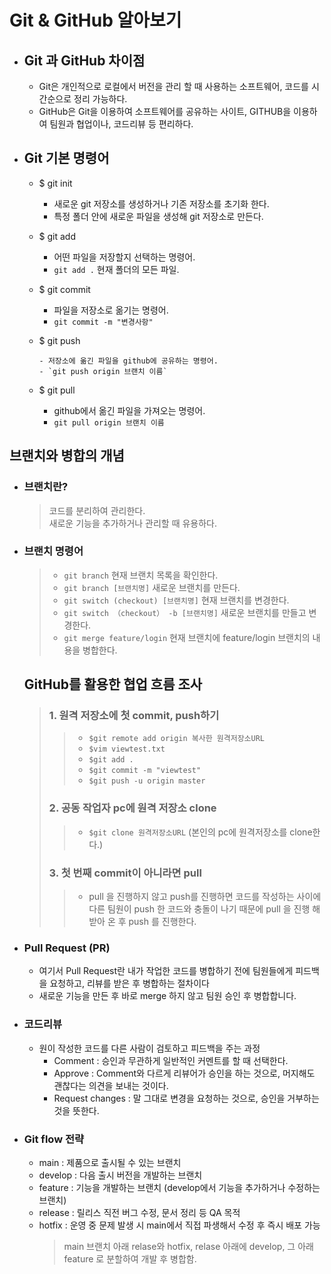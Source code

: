 # Git & GitHub 알아보기

- ## Git 과 GitHub 차이점
  - Git은 개인적으로 로컬에서 버전을 관리 할 때 사용하는 소프트웨어, 코드를 시간순으로 정리 가능하다.
  - GitHub은 Git을 이용하여 소프트웨어를 공유하는 사이트, GITHUB을 이용하여 팀원과 협업이나, 코드리뷰 등 편리하다.
- ## Git 기본 명령어

  - $ git init

    - 새로운 git 저장소를 생성하거나 기존 저장소를 초기화 한다.
    - 특정 폴더 안에 새로운 파일을 생성해 git 저장소로 만든다.

  - $ git add

    - 어떤 파일을 저장할지 선택하는 명령어.
    - `git add .` 현재 폴더의 모든 파일.

  - $ git commit

    - 파일을 저장소로 옮기는 명령어.
    - `git commit -m "변경사항"`

  - $ git push

        - 저장소에 옮긴 파일을 github에 공유하는 명령어.
        - `git push origin 브랜치 이름`

  - $ git pull
    - github에서 옮긴 파일을 가져오는 명령어.
    - `git pull origin 브랜치 이름`

## 브랜치와 병합의 개념

- ### 브랜치란?

  > 코드를 분리하여 관리한다.  
  > 새로운 기능을 추가하거나 관리할 때 유용하다.

- ### 브랜치 명령어

  > - `git branch` 현재 브랜치 목록을 확인한다.
  > - `git branch [브랜치명]` 새로운 브랜치를 만든다.
  > - `git switch (checkout) [브랜치명]` 현재 브랜치를 변경한다.
  > - `git switch （checkout） -b [브랜치명]` 새로운 브랜치를 만들고 변경한다.
  > - `git merge feature/login` 현재 브랜치에 feature/login 브랜치의 내용을 병합한다.

  ## GitHub를 활용한 협업 흐름 조사

  > ### 1. 원격 저장소에 첫 commit, push하기
  >
  > > - `$git remote add origin 복사한 원격저장소URL`
  > > - `$vim viewtest.txt `
  > > - `$git add . `
  > > - `$git commit -m "viewtest"`
  > > - `$git push -u origin master`
  >
  > ### 2. 공동 작업자 pc에 원격 저장소 clone
  >
  > > - `$git clone 원격저장소URL` (본인의 pc에 원격저장소를 clone한다.)
  >
  > ### 3. 첫 번째 commit이 아니라면 pull
  >
  > > - pull 을 진행하지 않고 push를 진행하면 코드를 작성하는 사이에 다른 팀원이 push 한 코드와 충돌이 나기 때문에 pull 을 진행 해 받아 온 후 push 를 진행한다.

- ### Pull Request (PR)
  - 여기서 Pull Request란 내가 작업한 코드를 병합하기 전에 팀원들에게 피드백을 요청하고, 리뷰를 받은 후 병합하는 절차이다
  - 새로운 기능을 만든 후 바로 merge 하지 않고 팀원 승인 후 병합합니다.
- ### 코드리뷰
  - 원이 작성한 코드를 다른 사람이 검토하고 피드백을 주는 과정
    - Comment : 승인과 무관하게 일반적인 커멘트를 할 때 선택한다.
    - Approve : Comment와 다르게 리뷰어가 승인을 하는 것으로, 머지해도 괜찮다는 의견을 보내는 것이다.
    - Request changes : 말 그대로 변경을 요청하는 것으로, 승인을 거부하는 것을 뜻한다.
- ### Git flow 전략
  - main : 제품으로 출시될 수 있는 브랜치
  - develop : 다음 출시 버전을 개발하는 브랜치
  - feature : 기능을 개발하는 브랜치 (develop에서 기능을 추가하거나 수정하는 브랜치)
  - release : 릴리스 직전 버그 수정, 문서 정리 등 QA 목적
  - hotfix : 운영 중 문제 발생 시 main에서 직접 파생해서 수정 후 즉시 배포 가능
    > main 브랜치 아래 relase와 hotfix, relase 아래에 develop, 그 아래 feature 로 분할하여 개발 후 병합함.
